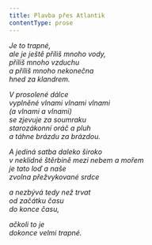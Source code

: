 ```yaml
---
title: Plavba přes Atlantik
contentType: prose
---
```


_Je to trapné,  
ale je ještě příliš mnoho vody,  
příliš mnoho vzduchu  
a příliš mnoho nekonečna  
hned za klandrem._

_V prosolené dálce  
vyplněné vlnami vlnami vlnami  
(a vlnami a vlnami)  
se zjevuje za soumraku  
starozákonní oráč a pluh  
a táhne brázdu za brázdou._

_A jediná satba daleko široko  
v neklidné štěrbině mezi nebem a mořem  
je tato loď a naše  
zvolna přežvykované srdce_

_a nezbývá tedy než trvat  
od začátku času  
do konce času,_

_ačkoli to je  
dokonce velmi trapné._
